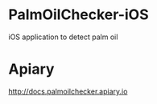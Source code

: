 # PalmOilChecker-iOS
iOS application to detect palm oil

# Apiary 
http://docs.palmoilchecker.apiary.io
